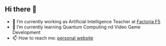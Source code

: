 ## Hi there 👋

- 🔭 I’m currently working as Artificial Intelligence Teacher at [Factoria F5]([https://link-url-here.org](https://factoriaf5.org/))
- 🌱 I’m currently learning Quantum Computing nd Video Game Development
- 📫 How to reach me: [personal website](https://www.rustyroboz.com/)

